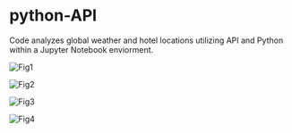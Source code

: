 # python-API
Code analyzes global weather and hotel locations utilizing API and Python within a Jupyter Notebook enviorment.

![Fig1](https://github.com/llang777/python-API/assets/146140759/b04c7f41-4213-4b2a-8b57-0f59ef35a50c)

![Fig2](https://github.com/llang777/python-API/assets/146140759/b3507d02-5d8d-4783-9345-118df7927a0b)

![Fig3](https://github.com/llang777/python-API/assets/146140759/807d87e4-c93c-4047-a4b8-af17cfed6981)

![Fig4](https://github.com/llang777/python-API/assets/146140759/62573c90-d7df-4532-913d-c6f79c706dd3)
